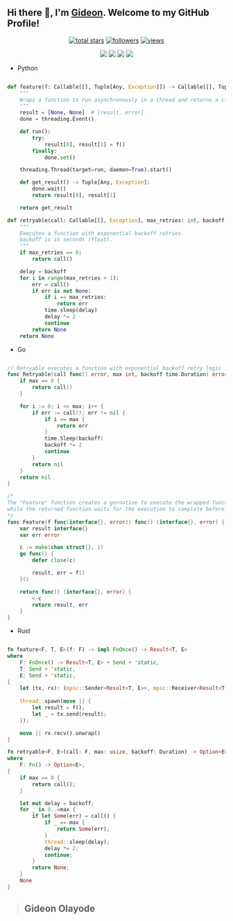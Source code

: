 

## Hi there 👋, I'm [Gideon](https://www.linkedin.com/in/gideonolayode/). Welcome to my GitHub Profile!
<p align="center">
  <a href="https://github.com/SuezDevelopment?tab=repositories&sort=stargazers">
    <img alt="total stars" title="Total stars on GitHub" src="https://custom-icon-badges.demolab.com/github/stars/SuezDevelopment?style=for-the-badge&logo=star&date=1112072025"/></a>
  <a href="https://github.com/SuezDevelopment?tab=followers">
    <img alt="followers" title="Follow me on Github" src="https://custom-icon-badges.demolab.com/github/followers/SuezDevelopment?style=for-the-badge&logo=person-add&label=Follow&logoColor=white&date=1112072025"/></a>
  <a href="https://github.com/SuezDevelopment/">
    <img alt="views" title="GitHub profile views" src="https://komarev.com/ghpvc/?username=SuezDevelopment&style=for-the-badge"/></a>
</p>

<p align="center">
<img src="https://github-readme-streak-stats-9m8ugfa77-denvercoder1.vercel.app/?user=SuezDevelopment&theme=transparent&hide_border=true&date=1112072025">

<img src="https://github-readme-stats.vercel.app/api?username=SuezDevelopment&hide_border=true&theme=transparent&date=1112072025">
<img src="https://github-readme-stats.vercel.app/api/top-langs?username=SuezDevelopment&layout=compact&hide_border=true&theme=transparent&date=1112072025">

<img src="https://github-profile-trophy.vercel.app/?username=SuezDevelopment&theme=discord&title=MultiLanguage,Commits,Followers,Stars,Issues,PullRequest,Repositories,Reviews&date=1112072025">

</p>  


- Python
```python

def feature(f: Callable[[], Tuple[Any, Exception]]) -> Callable[[], Tuple[Any, Exception]]:
    """
    Wraps a function to run asynchronously in a thread and returns a closure to get the result.
    """
    result = [None, None]  # [result, error]
    done = threading.Event()

    def run():
        try:
            result[0], result[1] = f()
        finally:
            done.set()

    threading.Thread(target=run, daemon=True).start()

    def get_result() -> Tuple[Any, Exception]:
        done.wait()
        return result[0], result[1]

    return get_result

def retryable(call: Callable[[], Exception], max_retries: int, backoff: float) -> Exception:
    """
    Executes a function with exponential backoff retries.
    backoff is in seconds (float).
    """
    if max_retries == 0:
        return call()

    delay = backoff
    for i in range(max_retries + 1):
        err = call()
        if err is not None:
            if i == max_retries:
                return err
            time.sleep(delay)
            delay *= 2
            continue
        return None
    return None

```

- Go
```go

// Retryable executes a function with exponential backoff retry logic
func Retryable(call func() error, max int, backoff time.Duration) error {
	if max == 0 {
		return call()
	}

	for i := 0; i <= max; i++ {
		if err := call(); err != nil {
			if i == max {
				return err
			}
			time.Sleep(backoff)
			backoff *= 2
			continue
		}
		return nil
	}
	return nil
}

/*
The "Feature" function creates a goroutine to execute the wrapped function asynchronously, 
while the returned function waits for the execution to complete before returning the result.
*/
func Feature(f func(interface{}, error)) func() (interface{}, error) {
	var result interface{}
	var err error

	c := make(chan struct{}, 1)
	go func() {
		defer close(c)

		result, err = f()
	}()

	return func() (interface{}, error) {
		<-c
		return result, err
	}
}

```
- Rust
```rust

fn feature<F, T, E>(f: F) -> impl FnOnce() -> Result<T, E>
where
    F: FnOnce() -> Result<T, E> + Send + 'static,
    T: Send + 'static,
    E: Send + 'static,
{
    let (tx, rx): (mpsc::Sender<Result<T, E>>, mpsc::Receiver<Result<T, E>>) = mpsc::channel();
    
    thread::spawn(move || {
        let result = f();
        let _ = tx.send(result);
    });

    move || rx.recv().unwrap()
}

fn retryable<F, E>(call: F, max: usize, backoff: Duration) -> Option<E>
where
    F: Fn() -> Option<E>,
{
    if max == 0 {
        return call();
    }

    let mut delay = backoff;
    for _ in 0..=max {
        if let Some(err) = call() {
            if _ == max {
                return Some(err);
            }
            thread::sleep(delay);
            delay *= 2;
            continue;
        }
        return None;
    }
    None
}
```

>## Gideon Olayode
